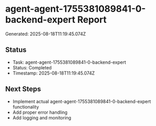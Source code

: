 # agent-agent-1755381089841-0-backend-expert Report

Generated: 2025-08-18T11:19:45.074Z

## Status
- Task: agent-agent-1755381089841-0-backend-expert
- Status: Completed
- Timestamp: 2025-08-18T11:19:45.074Z

## Next Steps
- Implement actual agent-agent-1755381089841-0-backend-expert functionality
- Add proper error handling
- Add logging and monitoring
